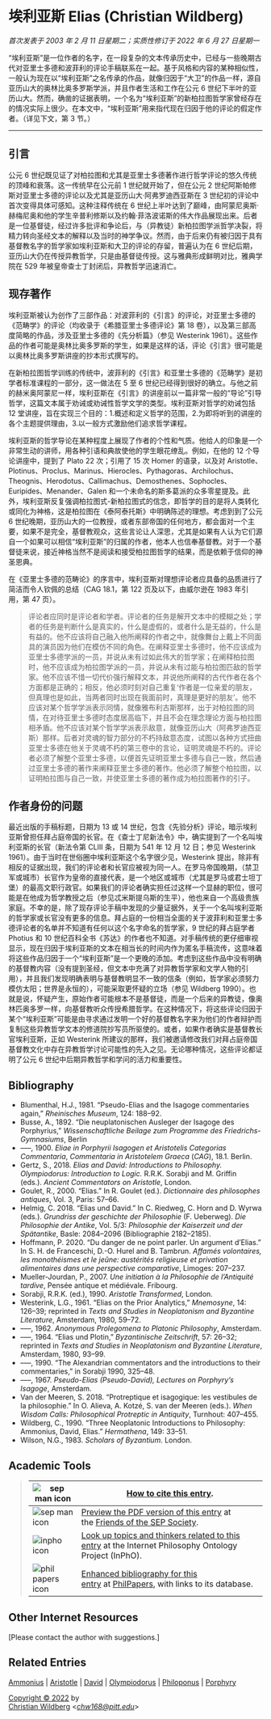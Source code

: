 # 埃利亚斯 Elias (Christian Wildberg)

*首次发表于 2003 年 2 月 11 日星期二；实质性修订于 2022 年 6 月 27 日星期一*

“埃利亚斯”是一位作者的名字，在一段复杂的文本传承历史中，已经与一些晚期古代对亚里士多德和波菲利的评论手稿联系在一起。基于风格和内容的某种相似性，一般认为现在以“埃利亚斯”之名传承的作品，就像归因于“大卫”的作品一样，源自亚历山大的奥林比奥多罗斯学派，并且作者生活和工作在公元 6 世纪下半叶的亚历山大。然而，确凿的证据表明，一个名为“埃利亚斯”的新柏拉图哲学家曾经存在的情况实际上很少。在本文中，“埃利亚斯”用来指代现在归因于他的评论的假定作者。（详见下文，第 3 节。）


---

## 引言

公元 6 世纪既见证了对柏拉图和尤其是亚里士多德著作进行哲学评论的悠久传统的顶峰和衰落。这一传统早在公元前 1 世纪就开始了，但在公元 2 世纪阿斯帕修斯对亚里士多德的评论以及尤其是亚历山大·阿弗罗迪西亚斯在 3 世纪初的评论中首次变得具体可感知。这种注释传统在 6 世纪上半叶达到了巅峰，由阿蒙尼奥斯·赫梅尼奥和他的学生辛普利修斯以及约翰·菲洛波诺斯的伟大作品展现出来。后者是一位基督徒，经过许多批评和争论后，与（异教徒）新柏拉图学派哲学决裂，将精力转向圣经文本的解释以及当时的神学争议。然而，由于后来仍有被归因于具有基督教名字的哲学家如埃利亚斯和大卫的评论的存留，普遍认为在 6 世纪后期，亚历山大仍在传授异教哲学，只是由基督徒传授。这与雅典形成鲜明对比，雅典学院在 529 年被皇帝查士丁封闭后，异教哲学迅速消亡。

## 现存著作

埃利亚斯被认为创作了三部作品：对波菲利的《引言》的评论，对亚里士多德的《范畴学》的评论（均收录于《希腊亚里士多德评论》第 18 卷），以及第三部高度简略的作品，涉及亚里士多德的《先分析篇》（参见 Westerink 1961）。这些作品的作者可能是奥林比奥多罗斯的学生，如果是这样的话，评论《引言》很可能是以奥林比奥多罗斯讲座的抄本形式撰写的。

在新柏拉图哲学训练的传统中，波菲利的《引言》和亚里士多德的《范畴学》是初学者标准课程的一部分，这一做法在 5 至 6 世纪已经得到很好的确立。与他之前的赫米奥阿蒙尼一样，埃利亚斯在《引言》的讲座前以一篇非常一般的“导论”引导哲学，这篇文本属于劝诫或劝诫性哲学文学的类型。埃利亚斯对哲学的劝诫包括 12 堂讲座，旨在实现三个目的：1.概述和定义哲学的范围，2.为即将听到的讲座的各个主题提供理由，3.以一般方式激励他们追求哲学课程。

埃利亚斯的哲学导论在某种程度上展现了作者的个性和气质。他给人的印象是一个非常生动的讲师，用各种引语和典故使他的学生眼花缭乱。例如，在他的 12 个导论讲座中，提到了 Plato 22 次；引用了 15 次 Homer 的语录，以及对 Aristotle、Plotinus、Proclus、Marinus、Hierocles、Pythagoras、Archilochus、Theognis、Herodotus、Callimachus、Demosthenes、Sophocles、Euripides、Menander、Galen 和一个未命名的斯多葛派的众多零星提及。此外，埃利亚斯反复强调柏拉图式-新柏拉图式的信念，即哲学的目的是将人类转化或同化为神格，这是柏拉图在《泰阿泰托斯》中明确陈述的理想。考虑到到了公元 6 世纪晚期，亚历山大的一位教授，或者东部帝国的任何地方，都会面对一个主要，如果不是完全，基督教观众，这些言论让人深思，尤其是如果有人认为它们源自一个如果可以相信“埃利亚斯”的归属的作者，他本人也信奉基督教。对于一个基督徒来说，接近神格当然不是阅读和接受柏拉图哲学的结果，而是依赖于信仰的神圣恩典。

在《亚里士多德的范畴论》的序言中，埃利亚斯对理想评论者应具备的品质进行了简洁而令人钦佩的总结（CAG 18.1，第 122 页及以下，由威尔逊在 1983 年引用，第 47 页）。

> 评论者应同时是评论者和学者。评论者的任务是解开文本中的模糊之处；学者的任务是判断什么是真实的，什么是虚假的，或者什么是无益的，什么是有益的。他不应该将自己融入他所阐释的作者之中，就像舞台上戴上不同面具的演员因为他们在模仿不同的角色。在阐释亚里士多德时，他不应该成为亚里士多德学派的一员，并说从未有过如此伟大的哲学家；在阐释柏拉图时，他不应该成为柏拉图学派的一员，并说从未有过能与柏拉图匹敌的哲学家。他不应该不惜一切代价强行解释文本，并说他所阐释的古代作者在各个方面都是正确的；相反，他必须时刻对自己重复‘作者是一位亲爱的朋友，但真理也是如此，当两者同时出现在我面前时，真理是更好的朋友’。他不应该对某个哲学学派表示同情，就像雅布利古斯那样，出于对柏拉图的同情，在对待亚里士多德时态度居高临下，并且不会在理念理论方面与柏拉图相矛盾。他不应该对某个哲学学派表示敌意，就像亚历山大（阿弗罗迪西亚斯）那样。后者对灵魂的智力部分的不朽持敌意态度，试图以各种方式扭曲亚里士多德在他关于灵魂不朽的第三卷中的言论，证明灵魂是不朽的。评论者必须了解整个亚里士多德，以便首先证明亚里士多德与自己一致，然后通过亚里士多德的著作来阐释亚里士多德的著作。他必须了解整个柏拉图，以证明柏拉图与自己一致，并使亚里士多德的著作成为柏拉图著作的引子。

## 作者身份的问题

最近出版的手稿标题，日期为 13 或 14 世纪，包含《先验分析》评论，暗示埃利亚斯曾担任拜占庭帝国的长官。在《查士丁尼新法令》中，确实提到了一个名叫埃利亚斯的长官（新法令第 CLIII 条，日期为 541 年 12 月 12 日；参见 Westerink 1961）。由于当时在世俗圈中埃利亚斯这个名字很少见，Westerink 提出，除非有相反的证据出现，我们的评论者和长官应被视为同一人。在罗马帝国晚期，（禁卫军或城市）长官作为皇帝的直接代表，是一个地区或城市（尤其是罗马或君士坦丁堡）的最高文职行政官。如果我们的评论者确实担任过这样一个显赫的职位，很可能是在他成为哲学教授之后（参见忒米斯提乌斯的生平），他也来自一个高级贵族家庭。不幸的是，除了现存评论手稿中发现的少量证据外，关于一个名叫埃利亚斯的哲学家或长官没有更多的信息。拜占庭的一份相当全面的关于波菲利和亚里士多德评论者的名单并不知道有任何以这个名字命名的哲学家，9 世纪的拜占庭学者 Photius 和 10 世纪百科全书《苏达》的作者也不知道。对手稿传统的更仔细审视显示，现在归因于埃利亚斯的文本在相当长的时间内作为匿名手稿流传，这意味着将这些作品归因于一个“埃利亚斯”是一个更晚的添加。考虑到这些作品中没有明确的基督教内容（没有提到圣经，但文本中充满了对异教哲学家和文学人物的引用），并且我们发现明确表明与基督教明显不一致的信条（例如，哲学家必须努力模仿太阳；世界是永恒的），可能采取更怀疑的立场（参见 Wildberg 1990）。也就是说，怀疑产生，原始作者可能根本不是基督徒，而是一个后来的异教徒，像奥林匹奥多罗一样，向基督教听众传授希腊哲学。在这种情况下，将这些评论归因于某个“埃利亚斯”可能是由寻求通过发明一个好的基督教名字来为他们的作者辩护而复制这些异教哲学文本的修道院抄写员所驱使的。或者，如果作者确实是基督教长官埃利亚斯，正如 Westerink 所建议的那样，我们被邀请修改我们对拜占庭帝国基督教文化中存在异教哲学讨论可能性的先入之见。无论哪种情况，这些评论都证明了公元 6 世纪中后期异教哲学和学问的活力和重要性。

## Bibliography

* Blumenthal, H.J., 1981. “Pseudo-Elias and the Isagoge commentaries again,” *Rheinisches Museum*, 124: 188–92.
* Busse, A., 1892. “Die neuplatonischen Ausleger der Isagoge des Porphyrius,” *Wissenschaftliche Beilage zum Programme des Friedrichs-Gymnasiums*, Berlin
* –––, 1900. *Eliae in Porphyrii Isagogen et Aristotelis Categorias Commentaria*, *Commentaria in Aristotelem Graeca* (*CAG*), 18.1. Berlin.
* Gertz, S., 2018. *Elias and David: Introductions to Philosophy. Olympiodorus: Introduction to Logic.* R.R.K. Sorabji and M. Griffin (eds.). *Ancient Commentators on Aristotle*, London.
* Goulet, R., 2000. “Elias.” In R. Goulet (ed.). *Dictionnaire des philosophes antiques*, Vol. 3, Paris: 57–66.
* Helmig, C. 2018. “Elias und David.” In C. Riedweg, C. Horn and D. Wyrwa (eds.). *Grundriss der geschichte der Philosophie* (F. Ueberweg). *Die Philosophie der Antike*, Vol. 5/3: *Philosophie der Kaiserzeit und der Spätantike*, Basle: 2084–2096 (Bibliographie 2182–2185).
* Hoffmann, P. 2020. “Du danger de ne point parler. Un argument d’Elias.” In S. H. de Franceschi, D.-O. Hurel and B. Tambrun. *Affamés volontaires, les monothéismes et le jeûne: austérités religieuse et privation alimentaires dans une perspective comparative*, Limoges: 207–237.
* Mueller-Jourdan, P., 2007. *Une initiation à la Philosophie de l’Antiquité tardive*, Pensée antique et médiévale. Fribourg.
* Sorabji, R.R.K. (ed.), 1990. *Aristotle Transformed*, London.
* Westerink, L.G., 1961. “Elias on the Prior Analytics,” *Mnemosyne*, 14: 126–39; reprinted in *Texts and Studies in Neoplatonism and Byzantine Literature*, Amsterdam, 1980, 59–72.
* –––, 1962. *Anonymous Prolegomena to Platonic Philosophy*, Amsterdam.
* –––, 1964. “Elias und Plotin,” *Byzantinische Zeitschrift*, 57: 26–32; reprinted in *Texts and Studies in Neoplatonism and Byzantine Literature*, Amsterdam, 1980, 93–99.
* –––, 1990. “The Alexandrian commentators and the introductions to their commentaries,” in Sorabji 1990, 325–48.
* –––, 1967. *Pseudo-Elias (Pseudo-David), Lectures on Porphyry’s Isagoge*, Amsterdam.
* Van der Meeren, S. 2018. “Protreptique et isagogique: les vestibules de la philosophie.” In O. Alieva, A. Kotzé, S. van der Meeren (eds.). *When Wisdom Calls: Philosophical Protreptic in Antiquity*, Turnhout: 407–455.
* Wildberg, C., 1990. “Three Neoplatonic Introductions to Philosophy: Ammonius, David, Elias.” *Hermathena*, 149: 33–51.
* Wilson, N.G., 1983. *Scholars of Byzantium*. London.

## Academic Tools

> | ![sep man icon](https://plato.stanford.edu/symbols/sepman-icon.jpg) | [How to cite this entry](https://plato.stanford.edu/cgi-bin/encyclopedia/archinfo.cgi?entry=elias). |
> | --- | --- |
> | ![sep man icon](https://plato.stanford.edu/symbols/sepman-icon.jpg) | [Preview the PDF version of this entry](https://leibniz.stanford.edu/friends/preview/elias/) at the [Friends of the SEP Society](https://leibniz.stanford.edu/friends/). |
> | ![inpho icon](https://plato.stanford.edu/symbols/inpho.png) | [Look up topics and thinkers related to this entry](https://www.inphoproject.org/entity?sep=elias&redirect=True) at the Internet Philosophy Ontology Project (InPhO). |
> | ![phil papers icon](https://plato.stanford.edu/symbols/pp.gif) | [Enhanced bibliography for this entry](https://philpapers.org/sep/elias/) at [PhilPapers](https://philpapers.org/), with links to its database. |

## Other Internet Resources

[Please contact the author with suggestions.]

## Related Entries

[Ammonius](https://plato.stanford.edu/entries/ammonius/) | [Aristotle](https://plato.stanford.edu/entries/aristotle/) | [David](https://plato.stanford.edu/entries/david/) | [Olympiodorus](https://plato.stanford.edu/entries/olympiodorus/) | [Philoponus](https://plato.stanford.edu/entries/philoponus/) | [Porphyry](https://plato.stanford.edu/entries/porphyry/)

[Copyright © 2022](https://plato.stanford.edu/info.html#c) by  
[Christian Wildberg](https://www.classics.pitt.edu/people/christian-wildberg) <[*chw168@pitt.edu*](mailto:chw168%40pitt%2eedu)>

